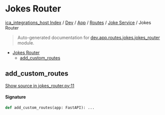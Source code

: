 # Jokes Router

[ica_integrations_host Index](../../../../README.md#ica_integrations_host-index) / [Dev](../../../index.md#dev) / [App](../../index.md#app) / [Routes](../index.md#routes) / [Joke Service](./index.md#joke-service) / Jokes Router

> Auto-generated documentation for [dev.app.routes.jokes.jokes_router](https://github.com/destiny/ica_integrations_host/blob/main/dev/app/routes/jokes/jokes_router.py) module.

- [Jokes Router](#jokes-router)
  - [add_custom_routes](#add_custom_routes)

## add_custom_routes

[Show source in jokes_router.py:11](https://github.com/destiny/ica_integrations_host/blob/main/dev/app/routes/jokes/jokes_router.py#L11)

#### Signature

```python
def add_custom_routes(app: FastAPI): ...
```
